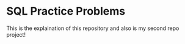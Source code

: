 # SQL Practice Problems
This is the explaination of this repository 
and also is my second repo project!
